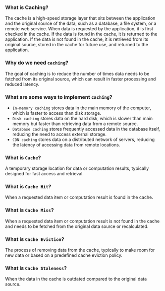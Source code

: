 ### What is Caching?

The cache is a high-speed storage layer that sits between the application and the original source of the data, such as a database, a file system, or a remote web service. When data is requested by the application, it is first checked in the cache. If the data is found in the cache, it is returned to the application. If the data is not found in the cache, it is retrieved from its original source, stored in the cache for future use, and returned to the application.

### Why do we need `caching`?

The goal of caching is to reduce the number of times data needs to be fetched from its original source, which can result in faster processing and reduced latency.

### What are some ways to implement `caching`?

- `In-memory caching` stores data in the main memory of the computer, which is faster to access than disk storage.
- `Disk caching` stores data on the hard disk, which is slower than main memory but faster than retrieving data from a remote source.
- `Database caching` stores frequently accessed data in the database itself, reducing the need to access external storage.
- `CDN caching` stores data on a distributed network of servers, reducing the latency of accessing data from remote locations.

### What is `Cache`?

A temporary storage location for data or computation results, typically designed for fast access and retrieval.

### What is `Cache Hit`?

When a requested data item or computation result is found in the cache.

### What is `Cache Miss`?

When a requested data item or computation result is not found in the cache and needs to be fetched from the original data source or recalculated.

### What is `Cache Eviction`?

The process of removing data from the cache, typically to make room for new data or based on a predefined cache eviction policy.

### What is `Cache Staleness`?

When the data in the cache is outdated compared to the original data source.

### 
